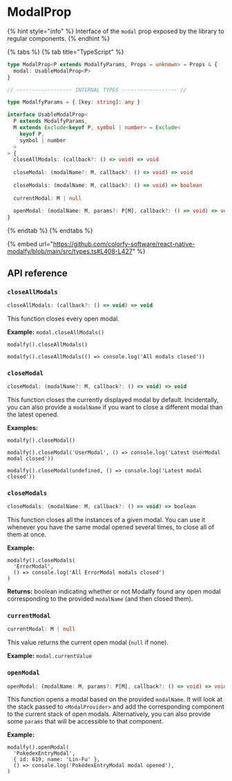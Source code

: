 # ModalProp

{% hint style="info" %}
Interface of the `modal` prop exposed by the library to regular components.
{% endhint %}

{% tabs %}
{% tab title="TypeScript" %}
```typescript
type ModalProp<P extends ModalfyParams, Props = unknown> = Props & {
  modal: UsableModalProp<P>
}

// ------------------ INTERNAL TYPES ------------------ //

type ModalfyParams = { [key: string]: any }

interface UsableModalProp<
  P extends ModalfyParams,
  M extends Exclude<keyof P, symbol | number> = Exclude<
    keyof P,
    symbol | number
  >
> {
  closeAllModals: (callback?: () => void) => void
  
  closeModal: (modalName?: M, callback?: () => void) => void
    
  closeModals: (modalName: M, callback?: () => void) => boolean
  
  currentModal: M | null
  
  openModal: (modalName: M, params?: P[M], callback?: () => void) => void
}
```
{% endtab %}
{% endtabs %}

{% embed url="https://github.com/colorfy-software/react-native-modalfy/blob/main/src/types.ts#L408-L427" %}

## API reference

### `closeAllModals`&#x20;

```javascript
closeAllModals: (callback?: () => void) => void
```

This function closes every open modal.

**Example:** `modal.closeAllModals()`

```
modalfy().closeAllModals()

modalfy().closeAllModals(() => console.log('All modals closed'))
```

### `closeModal`&#x20;

```javascript
closeModal: (modalName?: M, callback?: () => void) => void
```

This function closes the currently displayed modal by default. Incidentally, you can also provide a `modalName` if you want to close a different modal than the latest opened.

**Examples:**&#x20;

```
modalfy().closeModal()

modalfy().closeModal('UserModal', () => console.log('Latest UserModal modal closed'))

modalfy().closeModal(undefined, () => console.log('Latest modal closed'))
```

### `closeModals`&#x20;

```javascript
closeModals: (modalName: M, callback?: () => void) => boolean
```

This function closes all the instances of a given modal. You can use it whenever you have the same modal opened several times, to close all of them at once.

**Example:**&#x20;

```
modalfy().closeModals(
  'ErrorModal', 
  () => console.log('All ErrorModal modals closed')
)
```

**Returns:** boolean indicating whether or not Modalfy found any open modal corresponding to the provided `modalName` (and then closed them).

### `currentModal`&#x20;

```typescript
currentModal: M | null
```

This value returns the current open modal (`null` if none).

**Example:** `modal.currentValue`

### `openModal`&#x20;

```typescript
openModal: (modalName: M, params?: P[M], callback?: () => void) => void
```

This function opens a modal based on the provided `modalName`. It will look at the stack passed to `<ModalProvider>` and add the corresponding component to the current stack of open modals. Alternatively, you can also provide some `params` that will be accessible to that component.

**Example:**&#x20;

```
modalfy().openModal(
  'PokedexEntryModal', 
  { id: 619, name: 'Lin-Fu' },
  () => console.log('PokédexEntryModal modal opened'),
)
```
